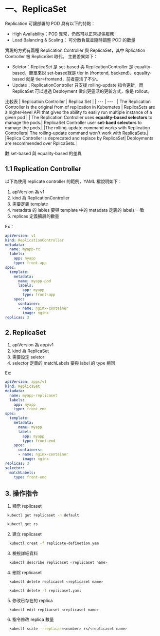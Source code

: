 # 一、ReplicaSet
Replication 可讓部署的 POD 具有以下的特點：
* High Availability：POD 異常，仍然可以正常提供服務
* Load Balancing & Scaling： 可分散負載並隨時調整 POD 的數量

實現的方式有兩種 Replication Controller 與 ReplicaSet，其中 Rplication Controller 被 RepliceSet 取代。
主要差異如下：
* Seletor：ReplicaSet 是 set-based 與 ReplicationController 是 equality-based，簡單來説 set-based就是 tier in (frontend, backend)，equality-based 就是 tier=frontend，前者靈活了不少。
* Update：ReplicationController 只支援 rolling-update 指令更新，而 ReplicaSet 可以透過 Deployment 做出更靈活的更新方式，像是 rollout。

比較表
| Replication Controller | Replica Set |
| --- | --- |
| The Replication Controller is the original from of replication in Kubernetes | ReplicaSets are a higher-level API that gives the ability to easily run multiple instance of a given pod |
| The Replication Controller uses __equality-based selectors__ to manage the pods.| ReplicaSet Controller user __set-baed selectors__ to manage the pods.|
|The rolling-update command works with Replication Controllers| The rolling-update command won't work with ReplicaSets.|
|Replica Controller is deprecated and replace by ReplicaSet| Deployments are recommended over RplicaSets.|

**註** set-based 與 equality-based 的差異

## 1.1 Replication Controller

以下為使用 replicate controller 的範例，YAML 檔說明如下：
1. apiVersion 為 v1 
2. kind 為 ReplicationController
3. 需要定義 template
4. metadata 的 lables 要與 template 中的 metadata 定義的 labels 一致
5. replicas 定義擴展的數量

Ex：
```yaml
apiVersion: v1
kind: ReplicationController
metadata:
  name: myapp-rc
  labels:
    app: myapp
    type: front-app
spec:
  template:
    metadata:
      name: myapp-pod
      labels:
        app: myapp
        type: front-app
    spec:
      container:
      - name: nginx-container
        image: nginx
replicas: 3
```

## 2. ReplicaSet

1. apiVersion 為 app/v1 
2. kind 為 ReplicaSet
3. 需要設定 seletor
4. selector 定義的 matchLabels 要與 label 的 type 相同

Ex:
```yaml
apiVersion: apps/v1
kind: ReplicaSet
metadata:
  name: myapp-replicaset
  labels:
    app: myapp
    type: front-end
spec:
  template:
    metadata:
      name: myapp
      label:
        app: myapp
        type: front-end
    spce:
      containers:
      - name: nginx-container
        image: nginx
replicas: 3
selector:
  matchLabels:
    type: front-end
```

## 3. 操作指令

1. 顯示 replicaset
```bash
 kubectl get replicaset -n default

 kubectl get rs
```
2. 建立 replicaset
```bash
  kubectl creat -f replicate-definetion.yam
```
3. 檢視詳細資料
```bash
  kubectl describe replicaset <replicaset name>
```
4. 刪除 replicaset
```bash
  kubectl delete replicaset <replicaset name>

  kubectl delete -f replicaset.yaml
```
5. 修改已存在的 replica
```bash
  kubectl edit repliacset <replicaset name>
```
6. 指令修改 replica 數量
```bash
  kubectl scale --replicas=<number> rs/<replicaset name>
```
